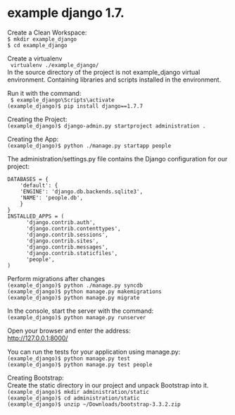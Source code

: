 # example django 1.7.

Create a Clean Workspace:                                                                                                    
<code>$ mkdir example_django  </code>                                                                                                      
<code>$ cd example_django </code> 

Create a virtualenv                                                                                                         
<code> virtualenv ./example_django/  </code>                                                                                                 
In the source directory of the project is not example_django virtual environment. Containing libraries and scripts installed in the environment.     

Run it with the command:                                                                                                     
<code> $ example_django\Scripts\activate</code>                                                                              
<code>(example_django)$ pip install django==1.7.7 </code> 

Creating the Project:                                                                                                 
<code>(example_django)$ django-admin.py startproject administration .  </code>  

Creating the App:                                                                                                       
<code>(example_django)$ python ./manage.py startapp people </code>                                                                                                            
                                                                                                           
The administration/settings.py file contains the Django configuration for our project:                                  
```
DATABASES = {                                                                                                  
    'default': { 
    'ENGINE': 'django.db.backends.sqlite3', 
    'NAME': 'people.db',                                                                                                
    }                                                                                                                        
}   
INSTALLED_APPS = (   
      'django.contrib.auth',
      'django.contrib.contenttypes',  
      'django.contrib.sessions',
      'django.contrib.sites', 
      'django.contrib.messages',  
      'django.contrib.staticfiles',   
      'people',   
)        
```        

Perform migrations after changes                                                                                             
<code>(example_django)$ python ./manage.py syncdb     </code>                                                                
<code>(example_django)$ python manage.py makemigrations    </code>  
<code>(example_django)$ python manage.py migrate </code> 

In the console, start the server with the command:                                                                           
<code>(example_django)$ python manage.py runserver   </code>                                                                                

Open your browser and enter the address:                                                                                    
http://127.0.0.1:8000/

You can run the tests for your application using manage.py:                                                                 
<code>(example_django)$ python manage.py test             </code>      
<code>(example_django)$ python manage.py test people  </code> 

Creating Bootstrap:                                                                                                          
Create the static directory in our project and unpack Bootstrap into it.                                                    
<code>(example_django)$ mkdir administration/static   </code>        
<code>(example_django)$ cd administration/static       </code>       
<code>(example_django)$ unzip ~/Downloads/bootstrap-3.3.2.zip   </code> 
